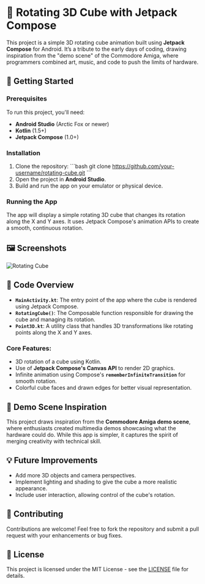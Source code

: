 
# 🎨 Rotating 3D Cube with Jetpack Compose

This project is a simple 3D rotating cube animation built using **Jetpack Compose** for Android. It’s a tribute to the early days of coding, drawing inspiration from the "demo scene" of the Commodore Amiga, where programmers combined art, music, and code to push the limits of hardware.

## 🚀 Getting Started

### Prerequisites

To run this project, you'll need:

- **Android Studio** (Arctic Fox or newer)
- **Kotlin** (1.5+)
- **Jetpack Compose** (1.0+)

### Installation

1. Clone the repository:
    \`\`\`bash
    git clone https://github.com/your-username/rotating-cube.git
    \`\`\`
2. Open the project in **Android Studio**.
3. Build and run the app on your emulator or physical device.

### Running the App

The app will display a simple rotating 3D cube that changes its rotation along the X and Y axes. It uses Jetpack Compose's animation APIs to create a smooth, continuous rotation.

## 🖼️ Screenshots

![Rotating Cube](https://your-image-url.com/screenshot.png)

## 📄 Code Overview

- **`MainActivity.kt`**: The entry point of the app where the cube is rendered using Jetpack Compose.
- **`RotatingCube()`**: The Composable function responsible for drawing the cube and managing its rotation.
- **`Point3D.kt`**: A utility class that handles 3D transformations like rotating points along the X and Y axes.

### Core Features:
- 3D rotation of a cube using Kotlin.
- Use of **Jetpack Compose's Canvas API** to render 2D graphics.
- Infinite animation using Compose's **`rememberInfiniteTransition`** for smooth rotation.
- Colorful cube faces and drawn edges for better visual representation.

## 🎨 Demo Scene Inspiration

This project draws inspiration from the **Commodore Amiga demo scene**, where enthusiasts created multimedia demos showcasing what the hardware could do. While this app is simpler, it captures the spirit of merging creativity with technical skill.

## 💡 Future Improvements

- Add more 3D objects and camera perspectives.
- Implement lighting and shading to give the cube a more realistic appearance.
- Include user interaction, allowing control of the cube's rotation.

## 🤝 Contributing

Contributions are welcome! Feel free to fork the repository and submit a pull request with your enhancements or bug fixes.

## 📄 License

This project is licensed under the MIT License - see the [LICENSE](LICENSE) file for details.
